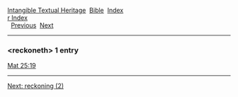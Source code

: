 [Intangible Textual Heritage](../../index)  [Bible](../index) 
[Index](index)   
[r Index](_r_)  
  [Previous](c09222)  [Next](c09224) 

------------------------------------------------------------------------

### &lt;reckoneth&gt; 1 entry

[Mat 25:19](../kjv/mat025.htm#019)  

------------------------------------------------------------------------

[Next: reckoning (2)](c09224)
